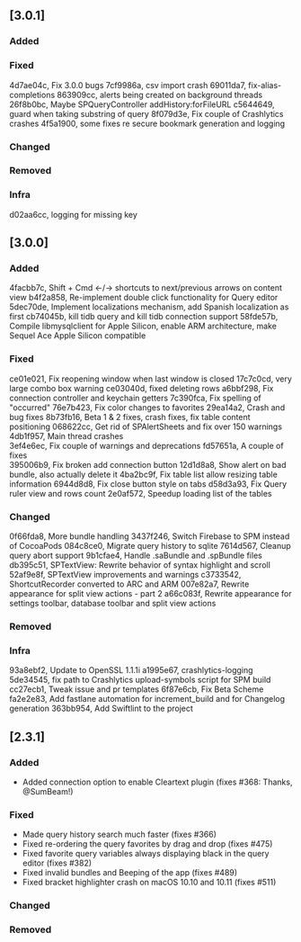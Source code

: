 ## [3.0.1]

### Added


### Fixed
4d7ae04c, Fix 3.0.0 bugs 
7cf9986a,  csv import crash
69011da7, fix-alias-completions 
863909cc,  alerts being created on background threads
26f8b0bc, Maybe   SPQueryController addHistory:forFileURL
c5644649,  guard when taking substring of query
8f079d3e, Fix couple of Crashlytics crashes 
4f5a1900, some fixes re secure bookmark generation and logging 

### Changed


### Removed


### Infra
d02aa6cc, logging for missing key 


## [3.0.0]

### Added
4facbb7c,  Shift + Cmd ←/→ shortcuts to next/previous arrows on content view
b4f2a858, Re-implement double click functionality for Query editor 
5dec70de, Implement localizations mechanism, add Spanish localization as first 
cb74045b, kill tidb query and kill tidb connection support 
58fde57b, Compile libmysqlclient for Apple Silicon, enable ARM architecture, make Sequel Ace Apple Silicon compatible 

### Fixed
ce01e021, Fix reopening window when last window is closed 
17c7c0cd,   very large combo box warning
ce03040d, fixed deleting rows 
a6bbf298, Fix connection controller and keychain getters 
7c390fca, Fix spelling of "occurred" 
76e7b423, Fix color changes to favorites 
29ea14a2, Crash and bug fixes 
8b73fb16, Beta 1 & 2 fixes, crash fixes, fix table content positioning 
068622cc, Get rid of SPAlertSheets and fix over 150 warnings 
4db1f957, Main thread crashes  
3ef4e6ec, Fix couple of warnings and deprecations 
fd57651a, A couple of fixes  
395006b9, Fix broken add connection button 
12d1d8a8, Show alert on bad bundle, also actually delete it 
4ba2bc9f, Fix table list allow resizing table information 
6944d8d8, Fix close button style on tabs 
d58d3a93, Fix Query ruler view and rows count 
2e0af572, Speedup loading list of the tables 

### Changed
0f66fda8, More bundle handling 
3437f246, Switch Firebase to SPM instead of CocoaPods 
084c8ce0, Migrate query history to sqlite 
7614d567, Cleanup query abort support 
9b1cfae4, Handle .saBundle and .spBundle files 
db395c51, SPTextView: Rewrite behavior of syntax highlight and scroll 
52af9e8f, SPTextView improvements and warnings 
c3733542,  ShortcutRecorder converted to ARC and ARM
007e82a7, Rewrite appearance for split view actions - part 2 
a66c083f, Rewrite appearance for settings toolbar, database toolbar and split view actions 

### Removed


### Infra
93a8ebf2, Update to OpenSSL 1.1.1i 
a1995e67, crashlytics-logging 
5de34545, fix path to Crashlytics upload-symbols script for SPM build 
cc27ecb1, Tweak issue and pr templates 
6f87e6cb, Fix Beta Scheme 
fa2e2e83, Add fastlane automation for increment_build and for Changelog generation 
363bb954, Add Swiftlint to the project 


## [2.3.1]

### Added
- Added connection option to enable Cleartext plugin (fixes #368: Thanks, @SumBeam!)

### Fixed
- Made query history search much faster (fixes #366)
- Fixed re-ordering the query favorites by drag and drop (fixes #475)
- Fixed favorite query variables always displaying black in the query editor (fixes #382)
- Fixed invalid bundles and Beeping of the app (fixes #489)
- Fixed bracket highlighter crash on macOS 10.10 and 10.11 (fixes #511)

### Changed

### Removed
